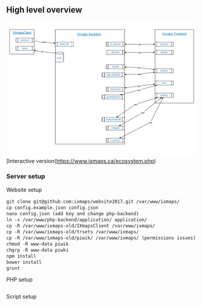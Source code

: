 ## High level overview

![IXmaps stack overview](./assets/imgs/stack-overview.png)
[Interactive version(https://www.ixmaps.ca/ecosystem.php)

### Server setup
Website setup
```
git clone git@github.com:ixmaps/website2017.git /var/www/ixmaps/
cp config.example.json config.json
nano config.json (add key and change php-backend)
ln -s /var/www/php-backend/application/ application/
cp -R /var/www/ixmaps-old/IXmapsClient /var/www/ixmaps/
cp -R /var/www/ixmaps-old/trsets /var/www/ixmaps/
cp -R /var/www/ixmaps-old/piwik/ /var/www/ixmaps/ (permissions issues)
chmod -R www-data piwik
chgrp -R www-data piwki
npm install
bower install
grunt
```

PHP setup
```
```

Script setup
```
```
